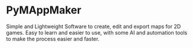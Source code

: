 # PyMAppMaker
Simple and Lightweight Software to create, edit and export maps for 2D games. Easy to learn and easier to use, with some AI and automation tools to make the  process easier and faster.
